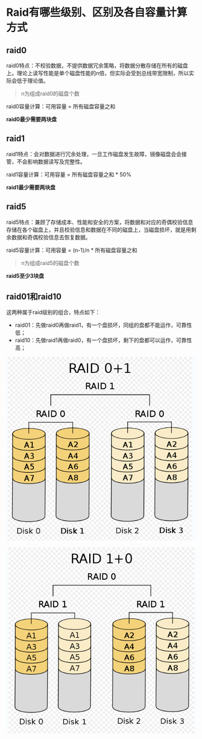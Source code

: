 # Raid有哪些级别、区别及各自容量计算方式

## raid0

raid0特点：不校验数据，不提供数据冗余策略，将数据分散存储在所有的磁盘上。理论上读写性能是单个磁盘性能的n倍，但实际会受到总线带宽限制，所以实际会低于理论值。

> n为组成raid0的磁盘个数



raid0容量计算：可用容量 = 所有磁盘容量之和

**raid0最少需要两块盘**



## raid1

raid1特点：会对数据进行冗余处理，一旦工作磁盘发生故障，镜像磁盘会会接管，不会影响数据读写及完整性。



raid1容量计算：可用容量 = 所有磁盘容量之和 * 50%

**raid1最少需要两块盘**



## raid5

raid5特点：兼顾了存储成本、性能和安全的方案，将数据和对应的奇偶校验信息存储在各个磁盘上，并且校验信息和数据在不同的磁盘上，当磁盘损坏，就是用剩余数据和奇偶校验信息去恢复数据。



raid5容量计算：可用容量 = (n-1)/n * 所有磁盘容量之和

> n为组成raid5的磁盘个数

**raid5至少3块盘**





## raid01和raid10

这两种属于raid级别的组合，特点如下：

- raid01：先做raid0再做raid1，有一个盘损坏，同组的盘都不能运作，可靠性低；
- raid10：先做raid1再做raid0，有一个盘损坏，剩下的盘都可以运作，可靠性高；

![](statics/raid01.png)

![](statics/raid10.png)

